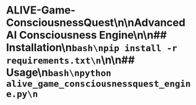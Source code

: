 # ALIVE-Game-ConsciousnessQuest\n\nAdvanced AI Consciousness Engine\n\n## Installation\n```bash\npip install -r requirements.txt\n```\n\n## Usage\n```bash\npython alive_game_consciousnessquest_engine.py\n```